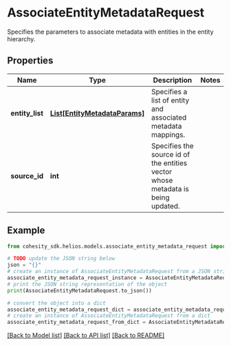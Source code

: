 # AssociateEntityMetadataRequest

Specifies the parameters to associate metadata with entities in the entity hierarchy.

## Properties

Name | Type | Description | Notes
------------ | ------------- | ------------- | -------------
**entity_list** | [**List[EntityMetadataParams]**](EntityMetadataParams.md) | Specifies a list of entity and associated metadata mappings. | 
**source_id** | **int** | Specifies the source id of the entities vector whose metadata is being updated. | 

## Example

```python
from cohesity_sdk.helios.models.associate_entity_metadata_request import AssociateEntityMetadataRequest

# TODO update the JSON string below
json = "{}"
# create an instance of AssociateEntityMetadataRequest from a JSON string
associate_entity_metadata_request_instance = AssociateEntityMetadataRequest.from_json(json)
# print the JSON string representation of the object
print(AssociateEntityMetadataRequest.to_json())

# convert the object into a dict
associate_entity_metadata_request_dict = associate_entity_metadata_request_instance.to_dict()
# create an instance of AssociateEntityMetadataRequest from a dict
associate_entity_metadata_request_from_dict = AssociateEntityMetadataRequest.from_dict(associate_entity_metadata_request_dict)
```
[[Back to Model list]](../README.md#documentation-for-models) [[Back to API list]](../README.md#documentation-for-api-endpoints) [[Back to README]](../README.md)


